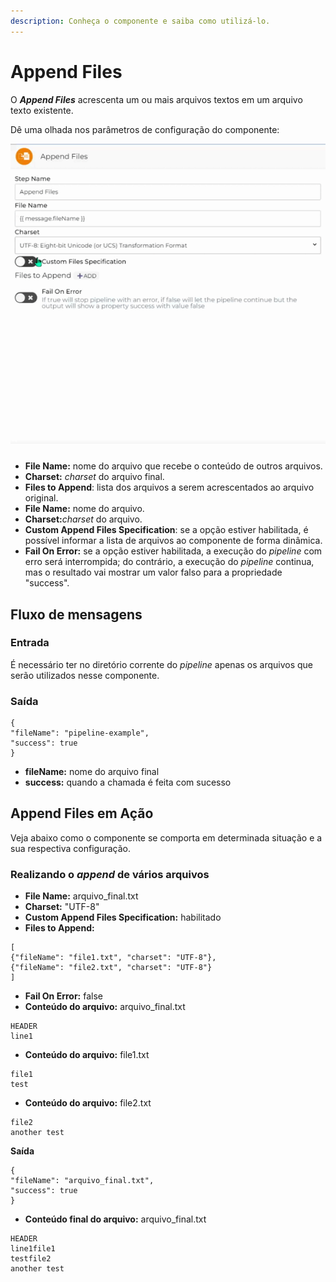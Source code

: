 ```yaml
---
description: Conheça o componente e saiba como utilizá-lo.
---
```


# Append Files

O _**Append Files**_ acrescenta um ou mais arquivos textos em um arquivo texto existente.

Dê uma olhada nos parâmetros de configuração do componente:

![](<../../.gitbook/assets/ezgif.com-gif-maker (8).gif>)

* **File Name:** nome do arquivo que recebe o conteúdo de outros arquivos.
* **Charset:** _charset_ do arquivo final.
* **Files to Append**: lista dos arquivos a serem acrescentados ao arquivo original.
* **File Name:** nome do arquivo.
* **Charset:**_charset_ do arquivo.
* **Custom Append Files Specification**: se a opção estiver habilitada, é possível informar a lista de arquivos ao componente de forma dinâmica.
* **Fail On Error:** se a opção estiver habilitada, a execução do _pipeline_ com erro será interrompida; do contrário, a execução do _pipeline_ continua, mas o resultado vai mostrar um valor falso para a propriedade "success".

## Fluxo de mensagens <a href="#h_b57caa312c" id="h_b57caa312c"></a>

### Entrada <a href="#h_1e7f6fb470" id="h_1e7f6fb470"></a>

É necessário ter no diretório corrente do _pipeline_ apenas os arquivos que serão utilizados nesse componente.

### Saída <a href="#h_767373613b" id="h_767373613b"></a>

```
{
"fileName": "pipeline-example",
"success": true
}
```

* **fileName:** nome do arquivo final
* **success:** quando a chamada é feita com sucesso

## Append Files em Ação <a href="#h_d8518c02cf" id="h_d8518c02cf"></a>

Veja abaixo como o componente se comporta em determinada situação e a sua respectiva configuração.

### Realizando o _append_ de vários arquivos <a href="#h_2c4d751949" id="h_2c4d751949"></a>

* **File Name:** arquivo\_final.txt
* **Charset:** "UTF-8"
* **Custom Append Files Specification:** habilitado
* **Files to Append:**

```
[
{"fileName": "file1.txt", "charset": "UTF-8"},
{"fileName": "file2.txt", "charset": "UTF-8"}
]
```

* **Fail On Error:** false
* **Conteúdo do arquivo:** arquivo\_final.txt

```
HEADER
line1
```

* **Conteúdo do arquivo:** file1.txt

```
file1
test
```

* **Conteúdo do arquivo:** file2.txt

```
file2
another test
```

**Saída**

```
{
"fileName": "arquivo_final.txt",
"success": true
}
```

* **Conteúdo final do arquivo:** arquivo\_final.txt

```
HEADER
line1file1
testfile2
another test
```
